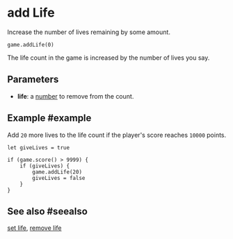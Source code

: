# add Life

Increase the number of lives remaining by some amount.

```sig
game.addLife(0)
```

The life count in the game is increased by the number of lives you say.

## Parameters

* **life**: a [number](/types/number) to remove from the count.

## Example #example

Add `20` more lives to the life count if the player's score reaches `10000` points.

```blocks
let giveLives = true

if (game.score() > 9999) {
    if (giveLives) {
        game.addLife(20)
        giveLives = false
    }
}
```

## See also #seealso

[set life](/reference/game/set-life), [remove life](/reference/game/remove-life)